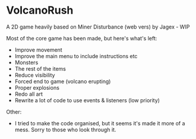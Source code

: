 # VolcanoRush
A 2D game heavily based on Miner Disturbance (web vers) by Jagex - WIP

Most of the core game has been made, but here's what's left:
- Improve movement
- Improve the main menu to include instructions etc
- Monsters
- The rest of the items
- Reduce visibility
- Forced end to game (volcano erupting)
- Proper explosions
- Redo all art
- Rewrite a lot of code to use events & listeners (low priority)

Other:
- I tried to make the code organised, but it seems it's made it more of a mess. Sorry to those who look through it.